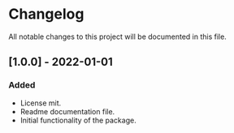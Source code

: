 # Changelog
All notable changes to this project will be documented in this file.

## [1.0.0] - 2022-01-01
### Added
- License mit.
- Readme documentation file.
- Initial functionality of the package.

